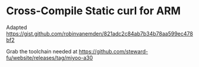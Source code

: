 # Cross-Compile Static curl for ARM
Adapted https://gist.github.com/robinvanemden/821adc2c84ab7b34b78aa599ec478bf2

Grab the toolchain needed at https://github.com/steward-fu/website/releases/tag/miyoo-a30
